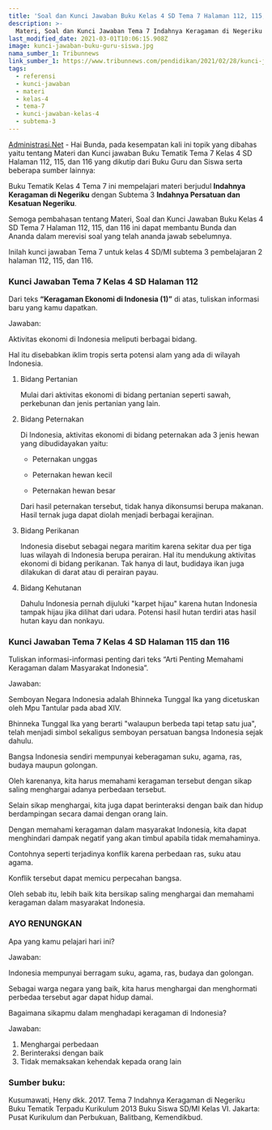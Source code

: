 ```yaml
---
title: 'Soal dan Kunci Jawaban Buku Kelas 4 SD Tema 7 Halaman 112, 115, dan 116'
description: >-
  Materi, Soal dan Kunci Jawaban Tema 7 Indahnya Keragaman di Negeriku Kelas 4 Halaman 112, 115, dan 116 Buku Tematik Kurikulum 2013.
last_modified_date: 2021-03-01T10:06:15.908Z
image: kunci-jawaban-buku-guru-siswa.jpg
nama_sumber_1: Tribunnews
link_sumber_1: https://www.tribunnews.com/pendidikan/2021/02/28/kunci-jawaban-tema-7-kelas-4-sd-halaman-112-115-dan-116-sikap-menghadapi-keragaman-indonesia?page=all
tags:
  - referensi
  - kunci-jawaban
  - materi
  - kelas-4
  - tema-7
  - kunci-jawaban-kelas-4
  - subtema-3
---
```


[Administrasi.Net](https://administrasi.net "Administrasi.Net") - Hai Bunda, pada kesempatan kali ini topik yang dibahas yaitu tentang Materi dan Kunci jawaban Buku Tematik Tema 7 Kelas 4 SD Halaman 112, 115, dan 116 yang dikutip dari Buku Guru dan Siswa serta beberapa sumber lainnya:

Buku Tematik Kelas 4 Tema 7 ini mempelajari materi berjudul **Indahnya Keragaman di Negeriku** dengan Subtema 3 **Indahnya Persatuan dan Kesatuan Negeriku**.

Semoga pembahasan tentang Materi, Soal dan Kunci Jawaban Buku Kelas 4 SD Tema 7 Halaman 112, 115, dan 116 ini dapat membantu Bunda dan Ananda dalam merevisi soal yang telah ananda jawab sebelumnya. 

Inilah kunci jawaban Tema 7 untuk kelas 4 SD/MI subtema 3 pembelajaran 2 halaman 112, 115, dan 116.

###  Kunci Jawaban Tema 7 Kelas 4 SD Halaman 112

Dari teks **“Keragaman Ekonomi di Indonesia (1)”** di atas, tuliskan informasi baru yang kamu dapatkan.

Jawaban:

Aktivitas ekonomi di Indonesia meliputi berbagai bidang.

Hal itu disebabkan iklim tropis serta potensi alam yang ada di wilayah Indonesia.

1. 	Bidang Pertanian

	Mulai dari aktivitas ekonomi di bidang pertanian seperti sawah, perkebunan dan jenis pertanian yang lain.

2. 	Bidang Peternakan

	Di Indonesia, aktivitas ekonomi di bidang peternakan ada 3 jenis hewan yang dibudidayakan yaitu:

	- Peternakan unggas

	- Peternakan hewan kecil

	- Peternakan hewan besar

	Dari hasil peternakan tersebut, tidak hanya dikonsumsi berupa makanan. Hasil ternak juga dapat diolah menjadi berbagai kerajinan.

3. 	Bidang Perikanan

	Indonesia disebut sebagai negara maritim karena sekitar dua per tiga luas wilayah di Indonesia berupa perairan. Hal itu mendukung aktivitas ekonomi di bidang perikanan. Tak hanya di laut, budidaya ikan juga dilakukan di darat atau di perairan payau.

4. 	Bidang Kehutanan

	Dahulu Indonesia pernah dijuluki "karpet hijau" karena hutan Indonesia tampak hijau jika dilihat dari udara. Potensi hasil hutan terdiri atas hasil hutan kayu dan nonkayu.

### Kunci Jawaban Tema 7 Kelas 4 SD Halaman 115 dan 116

Tuliskan informasi-informasi penting dari teks “Arti Penting Memahami Keragaman dalam Masyarakat Indonesia”.

Jawaban:

Semboyan Negara Indonesia adalah Bhinneka Tunggal Ika yang dicetuskan oleh Mpu Tantular pada abad XIV.

Bhinneka Tunggal Ika yang berarti "walaupun berbeda tapi tetap satu jua", telah menjadi simbol sekaligus semboyan persatuan bangsa Indonesia sejak dahulu.

Bangsa Indonesia sendiri mempunyai keberagaman suku, agama, ras, budaya maupun golongan.

Oleh karenanya, kita harus memahami keragaman tersebut dengan sikap saling menghargai adanya perbedaan tersebut.

Selain sikap menghargai, kita juga dapat berinteraksi dengan baik dan hidup berdampingan secara damai dengan orang lain.

Dengan memahami keragaman dalam masyarakat Indonesia, kita dapat menghindari dampak negatif yang akan timbul apabila tidak memahaminya.

Contohnya seperti terjadinya konflik karena perbedaan ras, suku atau agama.

Konflik tersebut dapat memicu perpecahan bangsa.

Oleh sebab itu, lebih baik kita bersikap saling menghargai dan memahami keragaman dalam masyarakat Indonesia.

### AYO RENUNGKAN

Apa yang kamu pelajari hari ini?

Jawaban:

Indonesia mempunyai berragam suku, agama, ras, budaya dan golongan.

Sebagai warga negara yang baik, kita harus menghargai dan menghormati perbedaa tersebut agar dapat hidup damai.

Bagaimana sikapmu dalam menghadapi keragaman di Indonesia?

Jawaban:

1. Menghargai perbedaan
2. Berinteraksi dengan baik
3. Tidak memaksakan kehendak kepada orang lain

### Sumber buku:

Kusumawati, Heny dkk. 2017. Tema 7 Indahnya Keragaman di Negeriku Buku Tematik Terpadu Kurikulum 2013 Buku Siswa SD/MI Kelas VI. Jakarta: Pusat Kurikulum dan Perbukuan, Balitbang, Kemendikbud.

